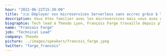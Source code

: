 ```yaml
---
hour: "2022-06-22T15:30:00"
title: "🇫🇷 Déployer vos microservices Serverless sans accroc grâce à TypeScript"
description: Vous êtes familier avec les microservices mais vous avez du mal à gérer les breaking changes ou les temps de déploiement ? Ou vous êtes réticent à adopter cette approche ? Dans cette présentation, vous apprendrez à combiner la puissance de Typescript et de JSON-Schema pour construire et déployer des microservices Serverless robustes et résilients.
biographie: Tech lead à Theodo Lyon, François Farge travaille depuis plus de deux ans sur des projets Serverless, que ce soit pour des start-ups ou de grandes entreprises. Il s'intéresse particulièrement à la qualité de la conception technique. En particulier, il approfondit l'impact des nouveaux paradigmes de programmation tels que les microservices, l'architecture événementielle ou encore les bases de données NoSQL sur la manière de concevoir des produits robustes, durables et maintenables.
name: "Francois Farge"
job: "Technical Lead"
company: Theodo
picture: ../images/speakers/francois_farge.jpeg
twitter: "farge_francois"
---
```

